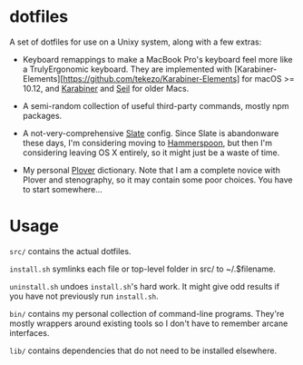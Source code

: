 dotfiles
========

A set of dotfiles for use on a Unixy system, along with a few extras:

* Keyboard remappings to make a MacBook Pro's keyboard feel more like a
TrulyErgonomic keyboard. They are implemented with
[Karabiner-Elements][https://github.com/tekezo/Karabiner-Elements] for macOS >=
10.12, and [Karabiner](https://pqrs.org/osx/karabiner/) and
[Seil](https://pqrs.org/osx/karabiner/seil.html.en) for older Macs.

* A semi-random collection of useful third-party commands, mostly npm packages.

* A not-very-comprehensive [Slate](https://github.com/mattr-/slate) config.
  Since Slate is abandonware these days, I'm considering moving to
  [Hammerspoon](http://www.hammerspoon.org/), but then I'm considering leaving
  OS X entirely, so it might just be a waste of time.

* My personal [Plover](http://stenoknight.com/wiki/Main_Page) dictionary. Note
  that I am a complete novice with Plover and stenography, so it may contain
  some poor choices. You have to start somewhere...

Usage
=====

`src/` contains the actual dotfiles.

`install.sh` symlinks each file or top-level folder in src/ to ~/.$filename.

`uninstall.sh` undoes `install.sh`'s hard work. It might give odd results if
you have not previously run `install.sh`.

`bin/` contains my personal collection of command-line programs. They're mostly
wrappers around existing tools so I don't have to remember arcane interfaces.

`lib/` contains dependencies that do not need to be installed elsewhere.
